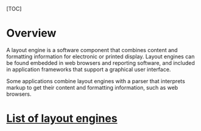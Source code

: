 [TOC]

# Overview

A layout engine is a software component that combines content and
formatting information for electronic or printed display. Layout engines
can be found embedded in web browsers and reporting software, and
included in application frameworks that support a graphical user
interface.

Some applications combine layout engines with a parser that interprets
markup to get their content and formatting information, such as web
browsers.

# [List of layout engines](https://en.wikipedia.org/wiki/List_of_layout_engines)
